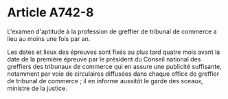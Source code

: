 # Article A742-8

L'examen d'aptitude à la profession de greffier de tribunal de commerce a lieu au moins une fois par an.

Les dates et lieux des épreuves sont fixés au plus tard quatre mois avant la date de la première épreuve par le président du Conseil national des greffiers des tribunaux de commerce qui en assure une publicité suffisante, notamment par voie de circulaires diffusées dans chaque office de greffier de tribunal de commerce ; il en informe aussitôt le garde des sceaux, ministre de la justice.
